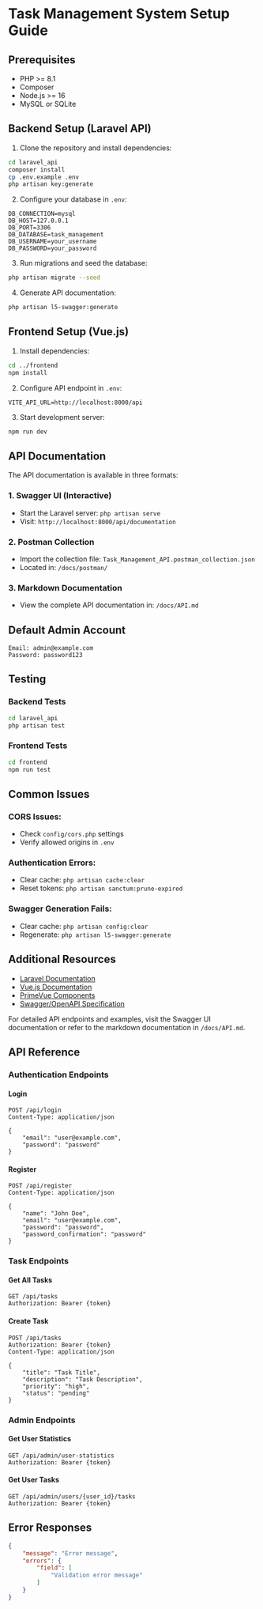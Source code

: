 # Task Management System Setup Guide

## Prerequisites
- PHP >= 8.1
- Composer
- Node.js >= 16
- MySQL or SQLite

## Backend Setup (Laravel API)

1. Clone the repository and install dependencies:
```bash
cd laravel_api
composer install
cp .env.example .env
php artisan key:generate
```

2. Configure your database in `.env`:
```env
DB_CONNECTION=mysql
DB_HOST=127.0.0.1
DB_PORT=3306
DB_DATABASE=task_management
DB_USERNAME=your_username
DB_PASSWORD=your_password
```

3. Run migrations and seed the database:
```bash
php artisan migrate --seed
```

4. Generate API documentation:
```bash
php artisan l5-swagger:generate
```

## Frontend Setup (Vue.js)

1. Install dependencies:
```bash
cd ../frontend
npm install
```

2. Configure API endpoint in `.env`:
```env
VITE_API_URL=http://localhost:8000/api
```

3. Start development server:
```bash
npm run dev
```

## API Documentation

The API documentation is available in three formats:

### 1. Swagger UI (Interactive)
- Start the Laravel server: `php artisan serve`
- Visit: `http://localhost:8000/api/documentation`

### 2. Postman Collection
- Import the collection file: `Task_Management_API.postman_collection.json`
- Located in: `/docs/postman/`

### 3. Markdown Documentation
- View the complete API documentation in: `/docs/API.md`

## Default Admin Account
```
Email: admin@example.com
Password: password123
```

## Testing

### Backend Tests
```bash
cd laravel_api
php artisan test
```

### Frontend Tests
```bash
cd frontend
npm run test
```

## Common Issues

### CORS Issues:
- Check `config/cors.php` settings
- Verify allowed origins in `.env`

### Authentication Errors:
- Clear cache: `php artisan cache:clear`
- Reset tokens: `php artisan sanctum:prune-expired`

### Swagger Generation Fails:
- Clear cache: `php artisan config:clear`
- Regenerate: `php artisan l5-swagger:generate`

## Additional Resources

- [Laravel Documentation](https://laravel.com/docs)
- [Vue.js Documentation](https://vuejs.org/)
- [PrimeVue Components](https://primevue.org/)
- [Swagger/OpenAPI Specification](https://swagger.io/specification/)

For detailed API endpoints and examples, visit the Swagger UI documentation or refer to the markdown documentation in `/docs/API.md`.

## API Reference

### Authentication Endpoints

#### Login
```http
POST /api/login
Content-Type: application/json

{
    "email": "user@example.com",
    "password": "password"
}
```

#### Register
```http
POST /api/register
Content-Type: application/json

{
    "name": "John Doe",
    "email": "user@example.com",
    "password": "password",
    "password_confirmation": "password"
}
```

### Task Endpoints

#### Get All Tasks
```http
GET /api/tasks
Authorization: Bearer {token}
```

#### Create Task
```http
POST /api/tasks
Authorization: Bearer {token}
Content-Type: application/json

{
    "title": "Task Title",
    "description": "Task Description",
    "priority": "high",
    "status": "pending"
}
```

### Admin Endpoints

#### Get User Statistics
```http
GET /api/admin/user-statistics
Authorization: Bearer {token}
```

#### Get User Tasks
```http
GET /api/admin/users/{user_id}/tasks
Authorization: Bearer {token}
```

## Error Responses

```json
{
    "message": "Error message",
    "errors": {
        "field": [
            "Validation error message"
        ]
    }
}
```